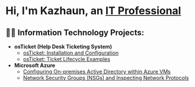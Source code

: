 <h1>Hi, I'm Kazhaun, an <a href="https://linkedin.com/in/kazhaun-ivery-a8ba72279">IT Professional</a></h1>

<h2>👨‍💻 Information Technology Projects:</h2>

- <b>osTicket (Help Desk Ticketing System)</b>
  - [osTicket: Installation and Configuration](https://github.com/Kazhaun/osTicket-Installation-and-Configuration)
  - [osTicket: Ticket Lifecycle Examples](https://github.com/Kazhaun/ticket-lifecycle)
- <b>Microsoft Azure</b>
  - [Configuring On-premises Active Directory within Azure VMs](https://github.com/joshmadakorcc/configure-ad)
  - [Network Security Groups (NSGs) and Inspecting Network Protocols](https://github.com/joshmadakorcc/azure-network-protocols)

<h2/>
